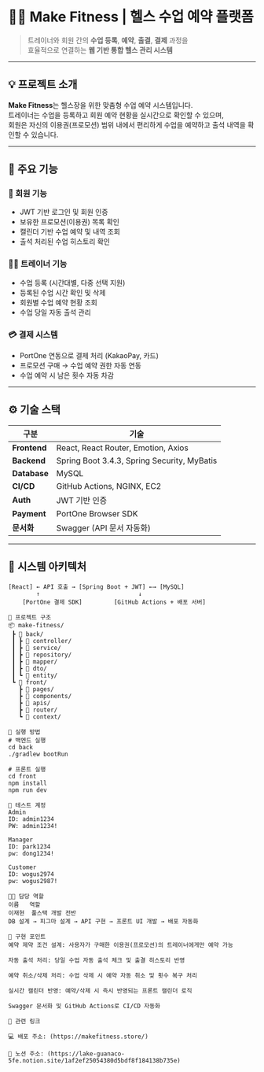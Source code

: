 # 🏋️‍♂️ Make Fitness | 헬스 수업 예약 플랫폼

> 트레이너와 회원 간의 **수업 등록**, **예약**, **출결**, **결제** 과정을  
> 효율적으로 연결하는 **웹 기반 통합 헬스 관리 시스템**

---

## 💡 프로젝트 소개

**Make Fitness**는 헬스장을 위한 맞춤형 수업 예약 시스템입니다.  
트레이너는 수업을 등록하고 회원 예약 현황을 실시간으로 확인할 수 있으며,  
회원은 자신의 이용권(프로모션) 범위 내에서 편리하게 수업을 예약하고 출석 내역을 확인할 수 있습니다.

---

## 🎯 주요 기능

### 👥 회원 기능
- JWT 기반 로그인 및 회원 인증
- 보유한 프로모션(이용권) 목록 확인
- 캘린더 기반 수업 예약 및 내역 조회
- 출석 처리된 수업 히스토리 확인

### 🧑‍🏫 트레이너 기능
- 수업 등록 (시간대별, 다중 선택 지원)
- 등록된 수업 시간 확인 및 삭제
- 회원별 수업 예약 현황 조회
- 수업 당일 자동 출석 관리

### 💳 결제 시스템
- PortOne 연동으로 결제 처리 (KakaoPay, 카드)
- 프로모션 구매 → 수업 예약 권한 자동 연동
- 수업 예약 시 남은 횟수 자동 차감

---

## ⚙️ 기술 스택

| 구분 | 기술 |
|------|------|
| **Frontend** | React, React Router, Emotion, Axios |
| **Backend** | Spring Boot 3.4.3, Spring Security, MyBatis |
| **Database** | MySQL |
| **CI/CD** | GitHub Actions, NGINX, EC2 |
| **Auth** | JWT 기반 인증 |
| **Payment** | PortOne Browser SDK |
| **문서화** | Swagger (API 문서 자동화) |

---

## 🧱 시스템 아키텍처

```plaintext
[React] ← API 호출 → [Spring Boot + JWT] ←→ [MySQL]
        ↑                            ↓
    [PortOne 결제 SDK]         [GitHub Actions + 배포 서버]

📂 프로젝트 구조
📦 make-fitness/
 ┣ 📁 back/
 ┃ ┣ 📁 controller/
 ┃ ┣ 📁 service/
 ┃ ┣ 📁 repository/
 ┃ ┣ 📁 mapper/
 ┃ ┣ 📁 dto/
 ┃ ┗ 📁 entity/
 ┗ 📁 front/
   ┣ 📁 pages/
   ┣ 📁 components/
   ┣ 📁 apis/
   ┣ 📁 router/
   ┗ 📁 context/

🚀 실행 방법
# 백엔드 실행
cd back
./gradlew bootRun

# 프론트 실행
cd front
npm install
npm run dev

🧪 테스트 계정
Admin
ID: admin1234
PW: admin1234!

Manager
ID: park1234
pw: dong1234!

Customer
ID: wogus2974
pw: wogus2987!

👨‍💻 담당 역할
이름	 역할
이재현	 풀스택 개발 전반
DB 설계 → 피그마 설계 → API 구현 → 프론트 UI 개발 → 배포 자동화

🧠 구현 포인트
예약 제약 조건 설계: 사용자가 구매한 이용권(프로모션)의 트레이너에게만 예약 가능

자동 출석 처리: 당일 수업 자동 출석 체크 및 출결 히스토리 반영

예약 취소/삭제 처리: 수업 삭제 시 예약 자동 취소 및 횟수 복구 처리

실시간 캘린더 반영: 예약/삭제 시 즉시 반영되는 프론트 캘린더 로직

Swagger 문서화 및 GitHub Actions로 CI/CD 자동화

🔗 관련 링크

💻 배포 주소: (https://makefitness.store/)

🧾 노션 주소: (https://lake-guanaco-5fe.notion.site/1af2ef25054380d5bdf8f184138b735e)




